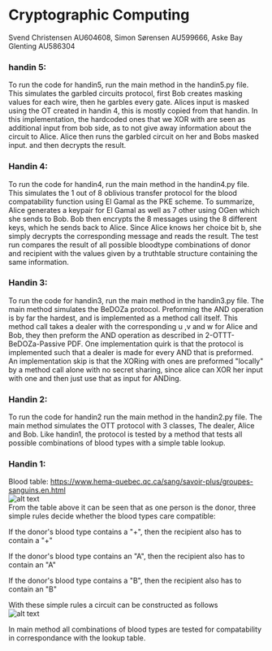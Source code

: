 # Cryptographic Computing
Svend Christensen AU604608, Simon Sørensen AU599666, Aske Bay Glenting AU586304

### handin 5:
To run the code for handin5, run the main method in the handin5.py file.
This simulates the garbled circuits protocol, first Bob creates masking values for each wire, then he garbles every gate.
Alices input is masked using the OT created in handin 4, this is mostly copied from that handin. In this implementation, the hardcoded ones that we XOR with are seen as additional input from bob side, as to not give away information about the circuit to Alice.
Alice then runs the garbled circuit on her and Bobs masked input. and then decrypts the result.

### Handin 4:
To run the code for handin4, run the main method in the handin4.py file.
This simulates the 1 out of 8 oblivious transfer protocol for the blood compatability function using El Gamal as the PKE scheme. To summarize, Alice generates a keypair for El Gamal as well as 7 other using OGen which she sends to Bob. Bob then encrypts the 8 messages using the 8 different keys, which he sends back to Alice. Since Alice knows her choice bit b, she simply decrypts the corresponding message and reads the result. The test run compares the result of all possible bloodtype combinations of donor and recipient with the values given by a truthtable structure containing the same information.

### Handin 3:
To run the code for handin3, run the main method in the handin3.py file.
The main method simulates the BeDOZa protocol. Preforming the AND operation is by far the hardest, and is implemented as a method call itself.
This method call takes a dealer with the corresponding u ,v and w for Alice and Bob, they then preform the AND operation as described in 2-OTTT-BeDOZa-Passive PDF.
One implementation quirk is that the protocol is implemented such that a dealer is made for every AND that is preformed. An implementation skip is that the XORing with ones are preformed "locally" by a method call alone with no secret sharing, since alice can XOR her input with one and then just use that as input for ANDing.



### Handin 2:
To run the code for handin2 run the main method in the handin2.py file.
The main method simulates the OTT protocol with 3 classes, The dealer, Alice and Bob.
Like handin1, the protocol is tested by a method that tests all possible combinations of blood types with a simple table lookup.


### Handin 1:
Blood table: https://www.hema-quebec.qc.ca/sang/savoir-plus/groupes-sanguins.en.html  
![alt text](https://i.imgur.com/Mdq8ZCb.png)  
From the table above it can be seen that as one person is the donor, three simple rules decide whether the blood types care compatible:

If the donor's blood type contains a "+", then the recipient also has to contain a "+"

If the donor's blood type contains an "A", then the recipient also has to contain an "A"

If the donor's blood type contains a "B", then the recipient also has to contain an "B"


With these simple rules a circuit can be constructed as follows  
![alt text](https://i.imgur.com/QwRlo1K.png)

In main method all combinations of blood types are tested for compatability in correspondance with the lookup table.
